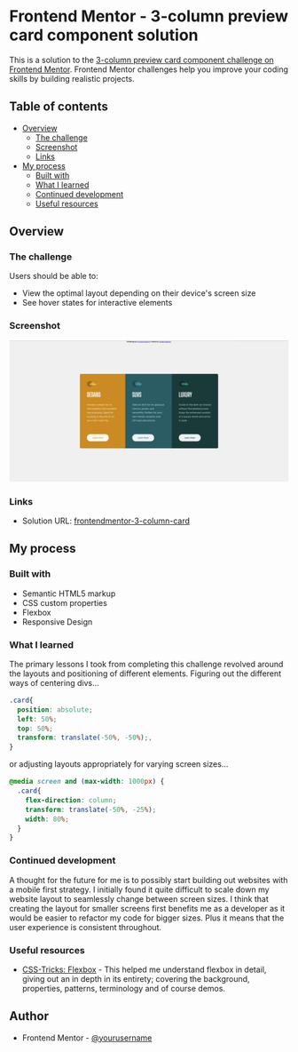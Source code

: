 # Frontend Mentor - 3-column preview card component solution

This is a solution to the [3-column preview card component challenge on Frontend Mentor](https://www.frontendmentor.io/challenges/3column-preview-card-component-pH92eAR2-). Frontend Mentor challenges help you improve your coding skills by building realistic projects.

## Table of contents

- [Overview](#overview)
  - [The challenge](#the-challenge)
  - [Screenshot](#screenshot)
  - [Links](#links)
- [My process](#my-process)
  - [Built with](#built-with)
  - [What I learned](#what-i-learned)
  - [Continued development](#continued-development)
  - [Useful resources](#useful-resources)


## Overview

### The challenge

Users should be able to:

- View the optimal layout depending on their device's screen size
- See hover states for interactive elements

### Screenshot

![](images/challenge-screenshot.png)

### Links

- Solution URL: [frontendmentor-3-column-card](https://tagabaza.github.io/frontendmentor-3-column-card/)

## My process

### Built with

- Semantic HTML5 markup
- CSS custom properties
- Flexbox
- Responsive Design

### What I learned

The primary lessons I took from completing this challenge revolved around the layouts and positioning of different elements. Figuring out the different ways of centering divs...

```css
.card{
  position: absolute;
  left: 50%;
  top: 50%;
  transform: translate(-50%, -50%);,
}
```
or adjusting layouts appropriately for varying screen sizes...
```css
@media screen and (max-width: 1000px) {
  .card{
    flex-direction: column;
    transform: translate(-50%, -25%);
    width: 80%;
  }
}
```

### Continued development

A thought for the future for me is to possibly start building out websites with a mobile first strategy. I initially found it quite difficult to scale down my website layout to seamlessly change between screen sizes. I think that creating the layout for smaller screens first benefits me as a developer as it would be easier to refactor my code for bigger sizes. Plus it means that the user experience is consistent throughout.


### Useful resources

- [CSS-Tricks: Flexbox](https://css-tricks.com/snippets/css/a-guide-to-flexbox/) - This helped me understand flexbox in detail, giving out an in depth in its entirety; covering the background, properties, patterns, terminology and of course demos.


## Author

- Frontend Mentor - [@yourusername](https://www.frontendmentor.io/profile/yourusername)

